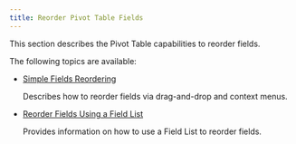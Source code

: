 ```yaml
---
title: Reorder Pivot Table Fields
---
```

This section describes the Pivot Table capabilities to reorder fields.

The following topics are available:
* [Simple Fields Reordering](../../../../interface-elements-for-desktop/articles/pivot-table/layout-customization/reorder-fields/simple-fields-reordering.md)
	
	Describes how to reorder fields via drag-and-drop and context menus.
* [Reorder Fields Using a Field List](../../../../interface-elements-for-desktop/articles/pivot-table/layout-customization/reorder-fields/reorder-fields-using-a-field-list.md)
	
	Provides information on how to use a Field List to reorder fields.